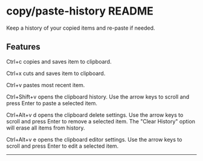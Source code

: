 # copy/paste-history README

Keep a history of your copied items and re-paste if needed.

## Features

Ctrl+c copies and saves item to clipboard.

Ctrl+x cuts and saves item to clipboard.

Ctrl+v pastes most recent item.

Ctrl+Shift+v opens the clipboard history. Use the arrow keys to scroll and press Enter to paste a selected item. 

Ctrl+Alt+v d opens the clipboard delete settings. Use the arrow keys to scroll and press Enter to remove a selected item. The "Clear History" option will erase all items from history.

Ctrl+Alt+v e opens the clipboard editor settings. Use the arrow keys to scroll and press Enter to edit a selected item. 


-----------------------------------------------------------------------------------------------------------